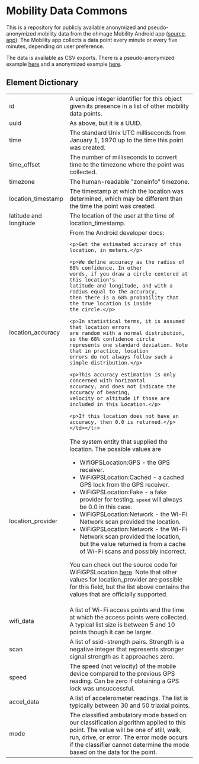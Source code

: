 # Mobility Data Commons

This is a repository for publicly available anonymized and pseudo-anonymized mobility data from the ohmage Mobility 
Android app ([source](https://github.com/ohmage/mobility-phone), [app](https://play.google.com/store/apps/details?id=org.ohmage.mobility)). 
The Mobility app collects a data point every minute or every five minutes, depending on user preference. 

The data is available as CSV exports. There is a pseudo-anonymized example [here](https://github.com/ohmage/mobility-data-commons/blob/master/example/single-record-mobility.csv) and 
a anonymized example [here](https://github.com/ohmage/mobility-data-commons/blob/master/example/single-record-mobility-filtered.csv).

## Element Dictionary

<table>
<tr><td>id</td><td>A unique integer identifier for this object given its presence in a list of other mobility data points.</td></tr>
<tr><td>uuid</td><td>As above, but it is a UUID.</td></tr>
<tr><td>time</td><td>The standard Unix UTC milliseconds from January 1, 1970 up to the time this point was created.</td></tr>
<tr><td>time_offset</td><td>The number of milliseconds to convert time to the timezone where the point was collected.</td></tr>
<tr><td>timezone</td><td>The human-readable "zoneinfo" timezone.</td></tr>
<tr><td>location_timestamp</td><td>The timestamp at which the location was determined, which may be different than the time the point was created.</td></tr>
<tr><td>latitude and longitude</td><td>The location of the user at the time of location_timestamp.</td></tr>
<tr><td>location_accuracy</td><td>From the Android developer docs: 

    <p>Get the estimated accuracy of this location, in meters.</p>
    
    <p>We define accuracy as the radius of 68% confidence. In other
    words, if you draw a circle centered at this location's
    latitude and longitude, and with a radius equal to the accuracy,
    then there is a 68% probability that the true location is inside
    the circle.</p>
    
    <p>In statistical terms, it is assumed that location errors
    are random with a normal distribution, so the 68% confidence circle
    represents one standard deviation. Note that in practice, location
    errors do not always follow such a simple distribution.</p>
    
    <p>This accuracy estimation is only concerned with horizontal
    accuracy, and does not indicate the accuracy of bearing,
    velocity or altitude if those are included in this Location.</p>

    <p>If this location does not have an accuracy, then 0.0 is returned.</p></td></tr>
    
<tr><td>location_provider</td><td>The system entity that supplied the location. The possible values are 
<ul>
<li>WifiGPSLocation:GPS - the GPS receiver.</li>
<li>WiFiGPSLocation:Cached - a cached GPS lock from the GPS receiver.</li>
<li>WiFiGPSLocation:Fake - a fake provider for testing. <tt>speed</tt> will always be 0.0 in this case.</li>
<li>WiFiGPSLocation:Network - the Wi-Fi Network scan provided the location.</li>
<li>WiFiGPSLocation:Network - the Wi-Fi Network scan provided the location, but the value returned is from a cache of Wi-Fi scans and possibly incorrect.</li>
</ul>
<p>You can check out the source code for WiFiGPSLocation <a href="https://github.com/ohmage/wi-fi-gps-location">here</a>. Note
that other values for location_provider are possible for this field, but the list above contains the values that are officially
supported.</p>
</td></tr>

<tr><td>wifi_data</td><td>A list of Wi-Fi access points and the time at which the access points were collected. A typical list size is between 5 and 10 points though it can be larger.</td></tr>
<tr><td>scan</td><td>A list of ssid-strength pairs. Strength is a negative integer that represents stronger signal strength as it approaches zero.</td></tr>
<tr><td>speed</td><td>The speed (not velocity) of the mobile device compared to the previous GPS reading. Can be zero if obtaining a GPS lock was unsuccessful.</td></tr>
<tr><td>accel_data</td><td>A list of accelerometer readings. The list is typically between 30 and 50 triaxial points.</td></tr>
<tr><td>mode</td><td>The classified ambulatory mode based on our classification algorithm applied to this point. The value
will be one of still, walk, run, drive, or error. The error mode occurs if the classifier cannot determine the mode based on the
data for the point.</td></tr>
</table> 
